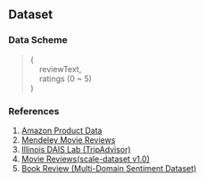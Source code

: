 ## Dataset

### Data Scheme

> (   
> &nbsp;&nbsp;&nbsp;&nbsp;reviewText,   
> &nbsp;&nbsp;&nbsp;&nbsp;ratings (0 ~ 5)   
> )


### References

1. [Amazon Product Data](https://nijianmo.github.io/amazon/index.html#samples)
2. [Mendeley Movie Reviews](https://data.mendeley.com/datasets/38j8b6s2mx/1)
3. [Illinois DAIS Lab (TripAdvisor)](http://sifaka.cs.uiuc.edu/~wang296/Data/index.html)
4. [Movie Reviews(scale-dataset v1.0)](http://www.cs.cornell.edu/people/pabo/movie-review-data/)
5. [Book Review (Multi-Domain Sentiment Dataset)](http://www.cs.jhu.edu/~mdredze/datasets/sentiment/index2.html)
